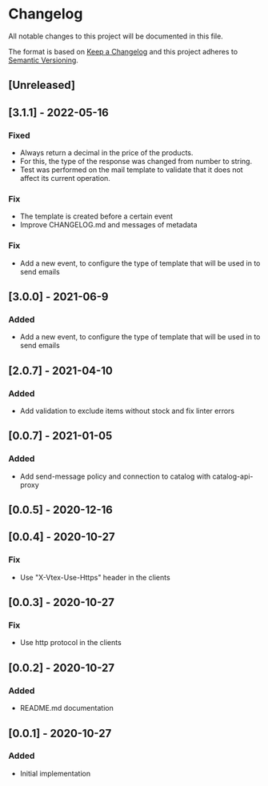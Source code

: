 # Changelog

All notable changes to this project will be documented in this file.

The format is based on [Keep a Changelog](http://keepachangelog.com/en/1.0.0/)
and this project adheres to [Semantic Versioning](http://semver.org/spec/v2.0.0.html).

## [Unreleased]

## [3.1.1] - 2022-05-16
### Fixed
- Always return a decimal in the price of the products.
- For this, the type of the response was changed from number to string.
- Test was performed on the mail template to validate that it does not affect its current operation.
### Fix
- The template is created before a certain event
- Improve CHANGELOG.md and messages of metadata
### Fix
- Add a new event, to configure the type of template that will be used in to send emails
## [3.0.0] - 2021-06-9
### Added
- Add a new event, to configure the type of template that will be used in to send emails

## [2.0.7] - 2021-04-10
### Added
- Add validation to exclude items without stock and fix linter errors

## [0.0.7] - 2021-01-05
### Added
- Add send-message policy and connection to catalog with catalog-api-proxy

## [0.0.5] - 2020-12-16

## [0.0.4] - 2020-10-27
### Fix
- Use "X-Vtex-Use-Https" header in the clients

## [0.0.3] - 2020-10-27
### Fix
- Use http protocol in the clients

## [0.0.2] - 2020-10-27
### Added
- README.md documentation

## [0.0.1] - 2020-10-27
### Added
- Initial implementation
